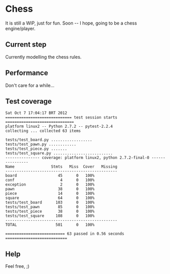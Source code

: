 Chess
=====

It is still a WIP, just for fun. Soon -- I hope, going to be a chess engine/player. 

## Current step
Currently modelling the chess rules.

## Performance
Don't care for a while...

## Test coverage

    Sat Oct 7 17:04:17 BRT 2012
    ============================= test session starts ==============================
    platform linux2 -- Python 2.7.2 -- pytest-2.2.4
    collecting ... collected 63 items

    tests/test_board.py ..................
    tests/test_pawn.py ............
    tests/test_piece.py .......
    tests/test_square.py ..........................
    --------------- coverage: platform linux2, python 2.7.2-final-0 ----------------
    Name                Stmts   Miss  Cover   Missing
    -------------------------------------------------
    board                  45      0   100%   
    conf                    4      0   100%   
    exception               2      0   100%   
    pawn                   38      0   100%   
    piece                  14      0   100%   
    square                 64      0   100%   
    tests/test_board      103      0   100%   
    tests/test_pawn        85      0   100%   
    tests/test_piece       38      0   100%   
    tests/test_square     108      0   100%   
    -------------------------------------------------
    TOTAL                 501      0   100%   

    ========================== 63 passed in 0.56 seconds ===========================


## Help
Feel free, ;)
